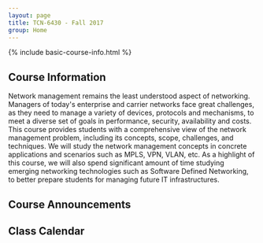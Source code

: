 ```yaml
---
layout: page
title: TCN-6430 - Fall 2017
group: Home
---
```


{% include basic-course-info.html %}

## Course Information

Network management remains the least understood aspect of networking.
Managers of today's enterprise and carrier networks face great challenges, as they need to manage a variety of devices, protocols and mechanisms, to meet a diverse set of goals in performance, security, availability and costs.
This course provides students with a comprehensive view of the network management problem, including its concepts, scope, challenges, and techniques.
We will study the network management concepts in concrete applications and scenarios such as MPLS, VPN, VLAN, etc.
As a highlight of this course, we will also spend significant amount of time studying emerging networking technologies such as Software Defined Networking, to better prepare students for managing future IT infrastructures.

## Course Announcements

<!-- - <span class="label label-primary">NOTE</span> -->
<!--   The room for the final has been assigned and it will be the same as for lectures, **ROLFE 1200** -->

<!-- - <span class="label label-primary">NOTE</span> -->
<!--   The midterm date has been changed to **May 1, 2017** -->

<!-- - <span class="label label-primary">April 3, 2017</span>: Please submit the signed Academic Integrity and Honesty agreement by April 9, 2017.  Otherwise, your course work will not be graded. -->
<!-- - First lecture will be on April 3, 2017 -->
<!-- - The classroom has changed to **ROLFE 1200** -->

## Class Calendar

<!-- <iframe src="https://calendar.google.com/calendar/embed?mode=AGENDA&amp;height=400&amp;wkst=1&amp;bgcolor=%23FFFFFF&amp;src=og23t8038qoha5eiitm0o30chk%40group.calendar.google.com&amp;color=%23691426&amp;ctz=America%2FLos_Angeles" style="border-width:0" width="450" height="400" frameborder="0" scrolling="no"></iframe> -->
